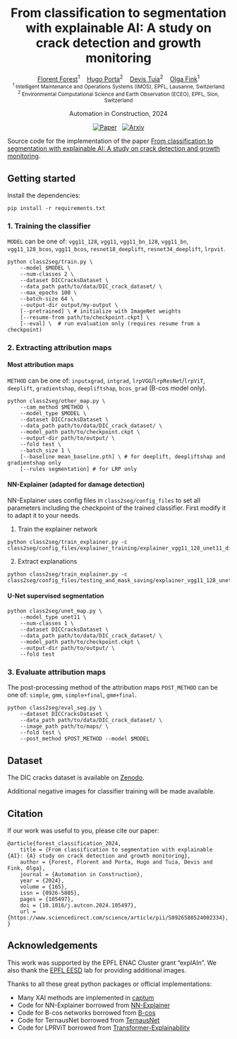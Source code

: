<div align='center'>

# From classification to segmentation with explainable AI: A study on crack detection and growth monitoring

[Florent Forest](https://florentfo.rest)<sup>1</sup>&nbsp;&nbsp;&nbsp;
[Hugo Porta](https://people.epfl.ch/hugo.porta)<sup>2</sup>&nbsp;&nbsp;&nbsp;
[Devis Tuia](https://people.epfl.ch/devis.tuia)<sup>2</sup>&nbsp;&nbsp;&nbsp;
[Olga Fink](https://people.epfl.ch/olga.fink)<sup>1</sup>
<br/>
<sub>
<sup>1</sup> Intelligent Maintenance and Operations Systems (IMOS), EPFL, Lausanne, Switzerland<br/>
<sup>2</sup> Environmental Computational Science and Earth Observation (ECEO), EPFL, Sion, Switzerland
</sub>

Automation in Construction, 2024

[![Paper](https://img.shields.io/badge/paper-Automation%20in%20Construction-174c80)](https://www.sciencedirect.com/science/article/pii/S0926580524002334)&nbsp;&nbsp;&nbsp;[![Arxiv](https://img.shields.io/badge/arXiv-2309.11267-B31B1B)](https://arxiv.org/abs/2309.11267)

</div>

Source code for the implementation of the paper [From classification to segmentation with explainable AI: A study on crack detection and growth monitoring](https://www.sciencedirect.com/science/article/pii/S0926580524002334).

## Getting started

Install the dependencies:

```shell
pip install -r requirements.txt
```

### 1. Training the classifier

`MODEL` can be one of: `vgg11_128`, `vgg11`, `vgg11_bn_128`, `vgg11_bn`, `vgg11_128_bcos`, `vgg11_bcos`, `resnet18_deeplift`, `resnet34_deeplift`, `lrpvit`.

```shell
python class2seg/train.py \
    --model $MODEL \
    --num-classes 2 \
    --dataset DICCracksDataset \
    --data_path path/to/data/DIC_crack_dataset/ \
    --max_epochs 100 \
    --batch-size 64 \
    --output-dir output/my-output \
    [--pretrained] \ # initialize with ImageNet weights
    [--resume-from path/to/checkpoint.ckpt] \
    [--eval] \  # run evaluation only (requires resume from a checkpoint)
```

### 2. Extracting attribution maps

#### Most attribution maps

`METHOD` can be one of: `inputxgrad`, `intgrad`, `lrpVGG`/`lrpResNet`/`lrpViT`, `deeplift`, `gradientshap`, `deepliftshap`, `bcos_grad` (B-cos model only).

```shell
python class2seg/other_map.py \
    --cam_method $METHOD \
    --model_type $MODEL \
    --dataset DICCracksDataset \
    --data_path path/to/data/DIC_crack_dataset/ \
    --model_path path/to/checkpoint.ckpt \
    --output-dir path/to/output/ \
    --fold test \
    --batch_size 1 \
    [--baseline mean_baseline.pth] \ # for deeplift, deepliftshap and gradientshap only
    [--rules segmentation] # for LRP only
```

#### NN-Explainer (adapted for damage detection)

NN-Explainer uses config files in `class2seg/config_files` to set all parameters including the checkpoint of the trained classifier. First modify it to adapt it to your needs.

1. Train the explainer network

```shell
python class2seg/train_explainer.py -c class2seg/config_files/explainer_training/explainer_vgg11_128_unet11_dic_training.cfg
```

2. Extract explanations

```shell
python class2seg/train_explainer.py -c class2seg/config_files/testing_and_mask_saving/explainer_vgg11_128_unet11_dic_test_and_save_masks.cfg
```

#### U-Net supervised segmentation

```shell
python class2seg/unet_map.py \
    --model_type unet11 \
    --num-classes 1 \
    --dataset DICCracksDataset \
    --data_path path/to/data/DIC_crack_dataset/ \
    --model_path path/to/checkpoint.ckpt \
    --output-dir path/to/output/ \
    --fold test
```


### 3. Evaluate attribution maps

The post-processing method of the attribution maps `POST_METHOD` can be one of: `simple`, `gmm`, `simple+final`, `gmm+final`.

```shell
python class2seg/eval_seg.py \
    --dataset DICCracksDataset \
    --data_path path/to/data/DIC_crack_dataset/ \
    --image_path path/to/maps/ \
    --fold test \
    --post_method $POST_METHOD --model $MODEL
```

## Dataset

The DIC cracks dataset is available on [Zenodo](https://zenodo.org/records/4307686).

Additional negative images for classifier training will be made available.

## Citation

If our work was useful to you, please cite our paper:

```
@article{forest_classification_2024,
    title = {From classification to segmentation with explainable {AI}: {A} study on crack detection and growth monitoring},
    author = {Forest, Florent and Porta, Hugo and Tuia, Devis and Fink, Olga},
    journal = {Automation in Construction},
    year = {2024},
    volume = {165},
    issn = {0926-5805},
    pages = {105497},
    doi = {10.1016/j.autcon.2024.105497},
    url = {https://www.sciencedirect.com/science/article/pii/S0926580524002334},
}
```

## Acknowledgements

This work was supported by the EPFL ENAC Cluster grant “explAIn”. We also thank the [EPFL EESD](https://github.com/eesd-epfl) lab for providing additional images.

Thanks to all these great python packages or official implementations:
* Many XAI methods are implemented in [captum](https://github.com/pytorch/captum)
* Code for NN-Explainer borrowed from [NN-Explainer](https://github.com/stevenstalder/NN-Explainer)
* Code for B-cos networks borrowed from [B-cos](https://github.com/moboehle/B-cos/)
* Code for TernausNet borrowed from [TernausNet](https://github.com/ternaus/TernausNet)
* Code for LPRViT borrowed from [Transformer-Explainability](https://github.com/hila-chefer/Transformer-Explainability)
